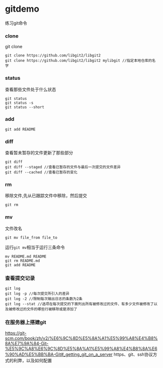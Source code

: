 # gitdemo
练习git命令

### clone 
git clone <url>
```
git clone https://github.com/libgit2/libgit2
git clone https://github.com/libgit2/libgit2 mylibgit //指定本地仓库的名字
```
### status
查看那些文件处于什么状态
```
git status
git status -s
git status --short
```

### add
```
git add README
```

### diff
查看暂未暂存的文件更新了那些部分
```
git diff
git diff --staged //查看已暂存的文件与最后一次提交的文件差异
git diff --cached //查看已暂存的变化
```
### rm
移除文件,先从已跟踪文件中移除，然后提交
```
git rm
```
### mv
文件改名
```
git mv file_from file_to
```
运行`git mv`相当于运行三条命令
```
mv README.md README
git rm README.md
git add README
```

### 查看提交记录
```
git log
git log -p //每次提交所引入的差异
git log -2 //限制每次输出日志的条数为2条
git log --stat //选项在每次提交的下面列出所有被修改过的文件、有多少文件被修改了以及被修改过的文件的哪些行被移除或是添加了
```

### 在服务器上搭建git
https://git-scm.com/book/zh/v2/%E6%9C%8D%E5%8A%A1%E5%99%A8%E4%B8%8A%E7%9A%84-Git-%E5%9C%A8%E6%9C%8D%E5%8A%A1%E5%99%A8%E4%B8%8A%E6%90%AD%E5%BB%BA-Git#_getting_git_on_a_server
https、git、ssh协议方式的利弊，以及如何配置